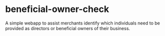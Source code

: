 # beneficial-owner-check
A simple webapp to assist merchants identify which individuals need to be provided as directors or beneficial owners of their business.
